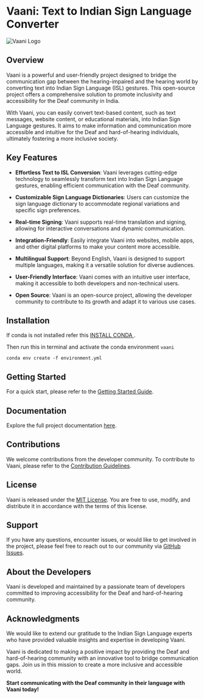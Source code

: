 # Vaani: Text to Indian Sign Language Converter

![Vaani Logo](https://example.com/vaani-logo.png)

## Overview

Vaani is a powerful and user-friendly project designed to bridge the communication gap between the hearing-impaired and the hearing world by converting text into Indian Sign Language (ISL) gestures. This open-source project offers a comprehensive solution to promote inclusivity and accessibility for the Deaf community in India.

With Vaani, you can easily convert text-based content, such as text messages, website content, or educational materials, into Indian Sign Language gestures. It aims to make information and communication more accessible and intuitive for the Deaf and hard-of-hearing individuals, ultimately fostering a more inclusive society.

## Key Features

- **Effortless Text to ISL Conversion**: Vaani leverages cutting-edge technology to seamlessly transform text into Indian Sign Language gestures, enabling efficient communication with the Deaf community.

- **Customizable Sign Language Dictionaries**: Users can customize the sign language dictionary to accommodate regional variations and specific sign preferences.

- **Real-time Signing**: Vaani supports real-time translation and signing, allowing for interactive conversations and dynamic communication.

- **Integration-Friendly**: Easily integrate Vaani into websites, mobile apps, and other digital platforms to make your content more accessible.

- **Multilingual Support**: Beyond English, Vaani is designed to support multiple languages, making it a versatile solution for diverse audiences.

- **User-Friendly Interface**: Vaani comes with an intuitive user interface, making it accessible to both developers and non-technical users.

- **Open Source**: Vaani is an open-source project, allowing the developer community to contribute to its growth and adapt it to various use cases.

## Installation

If conda is not installed refer this  [INSTALL CONDA ](https://docs.conda.io/projects/conda/en/23.1.x/user-guide/install/windows.html).

Then run this in terminal and activate the conda environment `vaani`

```conda env create -f environment.yml```


## Getting Started

For a quick start, please refer to the [Getting Started Guide](https://github.com/your-username/vaani/wiki/Getting-Started).

## Documentation

Explore the full project documentation [here](https://github.com/your-username/vaani/wiki).

## Contributions

We welcome contributions from the developer community. To contribute to Vaani, please refer to the [Contribution Guidelines](https://github.com/your-username/vaani/blob/main/CONTRIBUTING.md).

## License

Vaani is released under the [MIT License](https://github.com/your-username/vaani/blob/main/LICENSE). You are free to use, modify, and distribute it in accordance with the terms of this license.

## Support

If you have any questions, encounter issues, or would like to get involved in the project, please feel free to reach out to our community via [GitHub Issues](https://github.com/your-username/vaani/issues).

## About the Developers

Vaani is developed and maintained by a passionate team of developers committed to improving accessibility for the Deaf and hard-of-hearing community.

## Acknowledgments

We would like to extend our gratitude to the Indian Sign Language experts who have provided valuable insights and expertise in developing Vaani.

Vaani is dedicated to making a positive impact by providing the Deaf and hard-of-hearing community with an innovative tool to bridge communication gaps. Join us in this mission to create a more inclusive and accessible world.

**Start communicating with the Deaf community in their language with Vaani today!**
